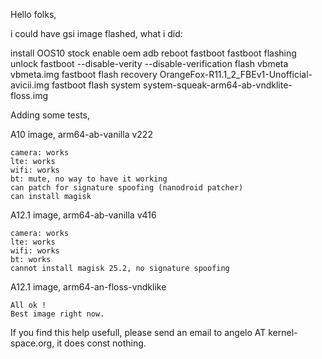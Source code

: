 Hello folks,

i could have gsi image flashed, 
what i did:

install OOS10 stock
enable oem
adb reboot fastboot
fastboot flashing unlock
fastboot --disable-verity --disable-verification flash vbmeta vbmeta.img
fastboot flash recovery OrangeFox-R11.1_2_FBEv1-Unofficial-avicii.img
fastboot flash system system-squeak-arm64-ab-vndklite-floss.img

Adding some tests,

A10 image, arm64-ab-vanilla v222
~~~
camera: works
lte: works
wifi: works
bt: mute, no way to have it working
can patch for signature spoofing (nanodroid patcher)
can install magisk
~~~

A12.1 image, arm64-ab-vanilla v416
~~~
camera: works
lte: works
wifi: works
bt: works
cannot install magisk 25.2, no signature spoofing
~~~

A12.1 image, arm64-an-floss-vndklike
~~~
All ok !
Best image right now.
~~~

If you find this help usefull, please send an email to 
angelo AT kernel-space.org, it does const nothing.
